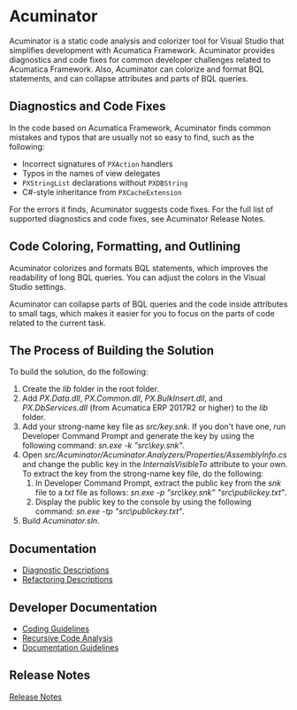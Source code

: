 # Acuminator

Acuminator is a static code analysis and colorizer tool for Visual Studio that simplifies development with Acumatica Framework. 
Acuminator provides diagnostics and code fixes for common developer challenges related to Acumatica Framework. Also, Acuminator can colorize and format BQL statements, and can collapse attributes and parts of BQL queries.

## Diagnostics and Code Fixes
In the code based on Acumatica Framework, Acuminator finds common mistakes and typos that are usually not so easy to find, such as the following:
* Incorrect signatures of `PXAction` handlers
* Typos in the names of view delegates
* `PXStringList` declarations without `PXDBString`
* C#-style inheritance from `PXCacheExtension`

For the errors it finds, Acuminator suggests code fixes. For the full list of supported diagnostics and code fixes, see Acuminator Release Notes. 

## Code Coloring, Formatting, and Outlining
Acuminator colorizes and formats BQL statements, which improves the readability of long BQL queries. You can adjust the colors in the Visual Studio settings.

Acuminator can collapse parts of BQL queries and the code inside attributes to small tags, which makes it easier for you to focus on the parts of code related to the current task.

## The Process of Building the Solution
To build the solution, do the following:
1. Create the _lib_ folder in the root folder. 
2. Add _PX.Data.dll_, _PX.Common.dll_, _PX.BulkInsert.dll_, and _PX.DbServices.dll_ (from Acumatica ERP 2017R2 or higher) to the _lib_ folder.
3. Add your strong-name key file as _src/key.snk_. If you don't have one, run Developer Command Prompt and generate the key by using the following command: _sn.exe -k "src\key.snk"_.
3. Open _src/Acuminator/Acuminator.Analyzers/Properties/AssemblyInfo.cs_ and change the public key in the _InternalsVisibleTo_ attribute to your own. To extract the key from the strong-name key file, do the following: 
   1. In Developer Command Prompt, extract the public key from the _snk_ file to a _txt_ file as follows: _sn.exe -p "src\key.snk" "src\publickey.txt"_. 
   2. Display the public key to the console by using the following command: _sn.exe -tp "src\publickey.txt"_.
4. Build _Acuminator.sln_.

## Documentation
* [Diagnostic Descriptions](docs/summary.md#diagnostics)
* [Refactoring Descriptions](docs/summary.md#refactorings)

## Developer Documentation
* [Coding Guidelines](docs/CodingGuidelines/CodingGuidelines.md)
* [Recursive Code Analysis](docs/RecursiveCodeAnalysis/RecursiveCodeAnalysis.md)
* [Documentation Guidelines](docs/DocumentationGuidelines/DiagnosticDescription.md)

## Release Notes
[Release Notes](docs/ReleaseNotes.md)

